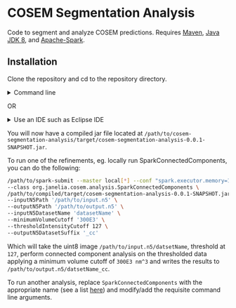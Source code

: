 # COSEM Segmentation Analysis

Code to segment and analyze COSEM predictions. Requires [Maven](https://maven.apache.org/install.html), [Java JDK 8](https://www.oracle.com/java/technologies/javase/javase-jdk8-downloads.html), and [Apache-Spark](https://spark.apache.org/downloads.html).

## Installation

Clone the repository and cd to the repository directory.

<details><summary> Command line </summary>
<ol>
<li> Run 


 `mvn compile`. </li>
<li> Once completed, you can run 

 `mvn package -Dmaven.test.skip=true`,

 the latter argument for skipping unit tests. However, if you plan on modifying the code and/or would like to run tests, we recommend the following: 

 `mvn package -Dspark.master=local[*] -DargLine="-Xmx100g"`. 

 The latter arguments are to ensure local spark is used for testing with enough memory. </li>
 </ol>
</details>

OR

<details><summary> Use an IDE such as Eclipse IDE </summary>
<ol>
<li> In Eclipse IDE, select File->Import->Existing Maven project and select the "cosem-segmentation-analysis" directory. </li>
<li> Right click on 


 `cosem-segmentation-analysis` in the project explorer and select `Run As` -> `Maven Build`, click `Skip Tests` checkbox if desired, and click `Run`. However, if you plan on modifying the code and/or would like to run tests, first create we recommend the following:  After selecting `Maven Build` as above, add the following parameter names and values:`spark.master`:`local[32]` and `argLine`:`-Xmx100g`, and click run. </li>
</ol>
</details>

You will now have a compiled jar file located at `/path/to/cosem-segmentation-analysis/target/cosem-segmentation-analysis-0.0.1-SNAPSHOT.jar`.

To run one of the refinements, eg. locally run SparkConnectedComponents, you can do the following:

```bash 
/path/to/spark-submit --master local[*] --conf "spark.executor.memory=100g" --conf "spark.driver.memory=100g" \
--class org.janelia.cosem.analysis.SparkConnectedComponents \
/path/to/compiled/target/cosem-segmentation-analysis-0.0.1-SNAPSHOT.jar \
--inputN5Path '/path/to/input.n5' \
--outputN5Path '/path/to/output.n5' \
--inputN5DatasetName 'datasetName' \
--minimumVolumeCutoff '300E3' \
--thresholdIntensityCutoff 127 \
--outputN5DatasetSuffix '_cc'
```

Which will take the uint8 image `/path/to/input.n5/datsetName`, threshold at `127`, perform connected component analysis on the thresholded data applying a minimum volume cutoff of `300E3 nm^3` and writes the results to `/path/to/output.n5/datsetName_cc`.

To run another analysis, replace `SparkConnectedComponents` with the appropriate name (see a list [here](https://github.com/davidackerman/cosem-segmentation-analysis/tree/main/src/main/java/org/janelia/cosem/analysis)) and modify/add the requisite command line arguments.
